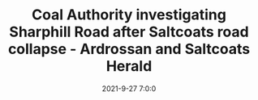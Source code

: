 ---
"title": "Coal Authority investigating Sharphill Road after Saltcoats road collapse - Ardrossan and Saltcoats Herald"
"date": "2021-9-27 7:0:0"
"feed_name": "GOOGLENEWSMINING"
"feed_website": "https://news.google.com/search?q=mining%2Bincident&hl=en-US&gl=US&ceid=US:en"
"feed_rss": "https://news.google.com/rss/search?q=mining%2Bincident&hl=en-US&gl=US&ceid=US:en"
"link": "https://www.ardrossanherald.com/news/19608050.sharphill-road-coal-authority-investigate-road-collapse/"
"source": "{'href': 'https://www.ardrossanherald.com', 'title': 'Ardrossan and Saltcoats Herald'}"
"file": "_posts/2021-1-1-34f5f76ca113650d1ce6433be1f63ad59f779de9.md"
"accident": "0"
"drilling": "0"
"dead": "0"
"injured": "0"
"arrested": "0"
"place": "unknown place"
"where": "unknown site"
"causes": "unknown"
"place_uri": "unknown place"
---